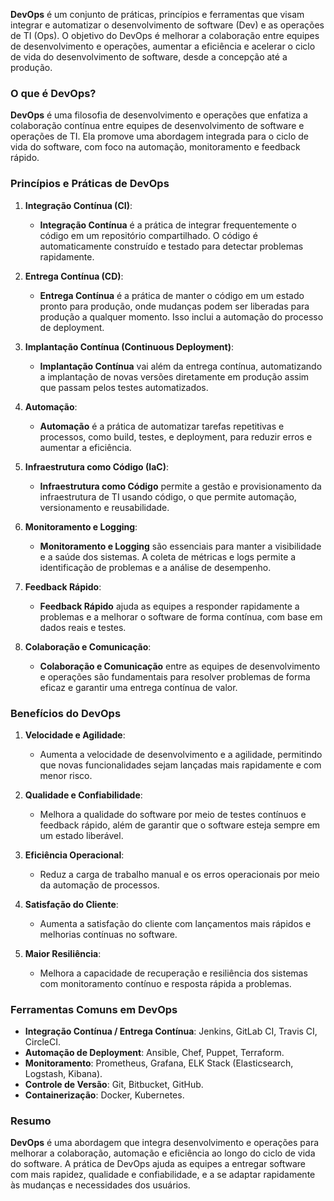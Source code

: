 **DevOps** é um conjunto de práticas, princípios e ferramentas que visam integrar e automatizar o desenvolvimento de software (Dev) e as operações de TI (Ops). O objetivo do DevOps é melhorar a colaboração entre equipes de desenvolvimento e operações, aumentar a eficiência e acelerar o ciclo de vida do desenvolvimento de software, desde a concepção até a produção.

### O que é DevOps?

**DevOps** é uma filosofia de desenvolvimento e operações que enfatiza a colaboração contínua entre equipes de desenvolvimento de software e operações de TI. Ela promove uma abordagem integrada para o ciclo de vida do software, com foco na automação, monitoramento e feedback rápido.

### Princípios e Práticas de DevOps

1. **Integração Contínua (CI)**:
    
    - **Integração Contínua** é a prática de integrar frequentemente o código em um repositório compartilhado. O código é automaticamente construído e testado para detectar problemas rapidamente.
2. **Entrega Contínua (CD)**:
    
    - **Entrega Contínua** é a prática de manter o código em um estado pronto para produção, onde mudanças podem ser liberadas para produção a qualquer momento. Isso inclui a automação do processo de deployment.
3. **Implantação Contínua (Continuous Deployment)**:
    
    - **Implantação Contínua** vai além da entrega contínua, automatizando a implantação de novas versões diretamente em produção assim que passam pelos testes automatizados.
4. **Automação**:
    
    - **Automação** é a prática de automatizar tarefas repetitivas e processos, como build, testes, e deployment, para reduzir erros e aumentar a eficiência.
5. **Infraestrutura como Código (IaC)**:
    
    - **Infraestrutura como Código** permite a gestão e provisionamento da infraestrutura de TI usando código, o que permite automação, versionamento e reusabilidade.
6. **Monitoramento e Logging**:
    
    - **Monitoramento e Logging** são essenciais para manter a visibilidade e a saúde dos sistemas. A coleta de métricas e logs permite a identificação de problemas e a análise de desempenho.
7. **Feedback Rápido**:
    
    - **Feedback Rápido** ajuda as equipes a responder rapidamente a problemas e a melhorar o software de forma contínua, com base em dados reais e testes.
8. **Colaboração e Comunicação**:
    
    - **Colaboração e Comunicação** entre as equipes de desenvolvimento e operações são fundamentais para resolver problemas de forma eficaz e garantir uma entrega contínua de valor.

### Benefícios do DevOps

1. **Velocidade e Agilidade**:
    
    - Aumenta a velocidade de desenvolvimento e a agilidade, permitindo que novas funcionalidades sejam lançadas mais rapidamente e com menor risco.
2. **Qualidade e Confiabilidade**:
    
    - Melhora a qualidade do software por meio de testes contínuos e feedback rápido, além de garantir que o software esteja sempre em um estado liberável.
3. **Eficiência Operacional**:
    
    - Reduz a carga de trabalho manual e os erros operacionais por meio da automação de processos.
4. **Satisfação do Cliente**:
    
    - Aumenta a satisfação do cliente com lançamentos mais rápidos e melhorias contínuas no software.
5. **Maior Resiliência**:
    
    - Melhora a capacidade de recuperação e resiliência dos sistemas com monitoramento contínuo e resposta rápida a problemas.

### Ferramentas Comuns em DevOps

- **Integração Contínua / Entrega Contínua**: Jenkins, GitLab CI, Travis CI, CircleCI.
- **Automação de Deployment**: Ansible, Chef, Puppet, Terraform.
- **Monitoramento**: Prometheus, Grafana, ELK Stack (Elasticsearch, Logstash, Kibana).
- **Controle de Versão**: Git, Bitbucket, GitHub.
- **Containerização**: Docker, Kubernetes.

### Resumo

**DevOps** é uma abordagem que integra desenvolvimento e operações para melhorar a colaboração, automação e eficiência ao longo do ciclo de vida do software. A prática de DevOps ajuda as equipes a entregar software com mais rapidez, qualidade e confiabilidade, e a se adaptar rapidamente às mudanças e necessidades dos usuários.